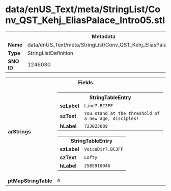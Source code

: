 <h1>data/enUS_Text/meta/StringList/Conv_QST_Kehj_EliasPalace_Intro05.stl</h1><table><tr><th colspan="100%">Metadata</th></tr><tr><td><b>Name</b></td><td>data/enUS_Text/meta/StringList/Conv_QST_Kehj_EliasPalace_Intro05.stl</td></tr><tr><td><b>Type</b></td><td>StringListDefinition</td></tr><tr><td><b>SNO ID</b></td><td>1246030</td></tr></table>

<table><tr><th colspan="100%">Fields</th></tr><tr><td><b>arStrings</b></td><td><table><tr><th colspan="100%">StringTableEntry</th></tr><tr><td><b>szLabel</b></td><td><code>Line7.BC3FF</code></td></tr><tr><td><b>szText</b></td><td><code>You stand at the threshold of a new age, disciples!</code></td></tr><tr><td><b>hLabel</b></td><td><code>723023089</code></td></tr></table>


<table><tr><th colspan="100%">StringTableEntry</th></tr><tr><td><b>szLabel</b></td><td><code>VoiceDir7.BC3FF</code></td></tr><tr><td><b>szText</b></td><td><code>Lofty</code></td></tr><tr><td><b>hLabel</b></td><td><code>2585910046</code></td></tr></table>


</td></tr><tr><td><b>ptMapStringTable</b></td><td><code>0</code></td></tr></table>

